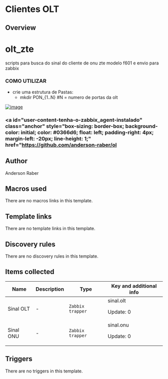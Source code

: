 # Clientes OLT

## Overview

olt\_zte
========


scripts para busca do sinal do cliente de onu zte modelo f601 e envio para zabbix


### COMO UTILIZAR


* crie uma estrutura de Pastas:
	+ mkdir PON\_{1..N} #N = numero de portas da olt


[![image](https://user-images.githubusercontent.com/8582515/47580860-60c04c80-d926-11e8-92a9-ebaaad328f6c.png)](https://user-images.githubusercontent.com/8582515/47580860-60c04c80-d926-11e8-92a9-ebaaad328f6c.png)


### <a id="user-content-tenha-o-zabbix\_agent-instalado" class="anchor" style="box-sizing: border-box; background-color: initial; color: #0366d6; float: left; padding-right: 4px; margin-left: -20px; line-height: 1;" href="https://github.com/anderson-raber/ol

## Author

Anderson Raber

## Macros used

There are no macros links in this template.

## Template links

There are no template links in this template.

## Discovery rules

There are no discovery rules in this template.

## Items collected

|Name|Description|Type|Key and additional info|
|----|-----------|----|----|
|Sinal OLT|<p>-</p>|`Zabbix trapper`|sinal.olt<p>Update: 0</p>|
|Sinal ONU|<p>-</p>|`Zabbix trapper`|sinal.onu<p>Update: 0</p>|
## Triggers

There are no triggers in this template.

